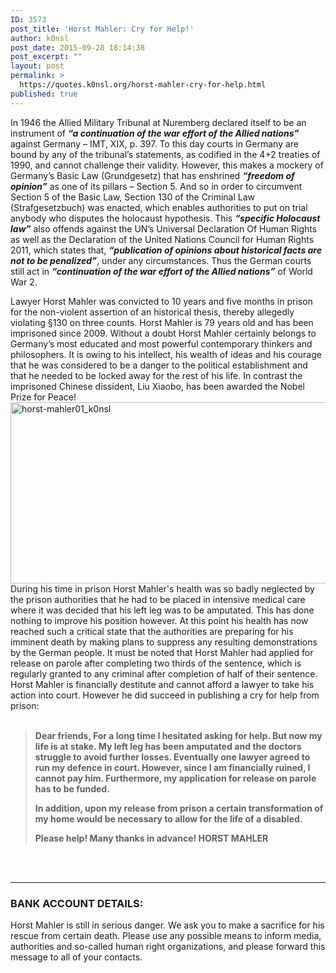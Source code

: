 ```yaml
---
ID: 3573
post_title: 'Horst Mahler: Cry for Help!'
author: k0nsl
post_date: 2015-09-28 18:14:38
post_excerpt: ""
layout: post
permalink: >
  https://quotes.k0nsl.org/horst-mahler-cry-for-help.html
published: true
---
```

In 1946 the Allied Military Tribunal at Nuremberg declared itself to be an instrument of <strong><em>“a continuation of the war effort of the Allied nations”</em></strong> against Germany – IMT, XIX, p. 397.
To this day courts in Germany are bound by any of the tribunal’s statements, as codified in the 4+2 treaties of 1990, and cannot challenge their validity. However, this makes a mockery of Germany’s Basic Law (Grundgesetz) that has enshrined <em><strong>“freedom of opinion”</strong></em> as one of its pillars – Section 5.
And so in order to circumvent Section 5 of the Basic Law, Section 130 of the Criminal Law (Strafgesetzbuch) was enacted, which enables authorities to put on trial anybody who disputes the holocaust hypothesis. This <strong><em>“specific Holocaust law”</em></strong> also offends against the UN’s Universal Declaration Of Human Rights as well as the Declaration of the United Nations Council for Human Rights 2011, which states that, <strong><em>“publication of opinions about historical facts are not to be penalized”</em></strong>, under any circumstances. Thus the German courts still act in <strong><em>“continuation of the war effort of the Allied nations”</em></strong> of World War 2.

Lawyer Horst Mahler was convicted to 10 years and five months in prison for the non-violent assertion of an historical thesis, thereby allegedly violating §130 on three counts.
Horst Mahler is 79 years old and has been imprisoned since 2009. Without a doubt Horst Mahler certainly belongs to Germany’s most educated and most powerful contemporary thinkers and philosophers.
It is owing to his intellect, his wealth of ideas and his courage that he was considered to be a danger to the political establishment and that he needed to be locked away for the rest of his life.
In contrast the imprisoned Chinese dissident, Liu Xiaobo, has been awarded the Nobel Prize for Peace!
<a href="https://quotes.k0nsl.org/wp-content/uploads/2015/09/horst-mahler01_k0nsl.jpg"><img src="https://quotes.k0nsl.org/wp-content/uploads/2015/09/horst-mahler01_k0nsl.jpg" alt="horst-mahler01_k0nsl" width="641" height="290" class="aligncenter size-full wp-image-3576" /></a>
During his time in prison Horst Mahler's health was so badly neglected by the prison authorities that he had to be placed in intensive medical care where it was decided that his left leg was to be amputated. This has done nothing to improve his position however. At this point his health has now reached such a critical state that the authorities are preparing for his imminent death by making plans to suppress any resulting demonstrations by the German people.
It must be noted that Horst Mahler had applied for release on parole after completing two thirds of the sentence, which is regularly granted to any criminal after completion of half of their sentence.
Horst Mahler is financially destitute and cannot afford a lawyer to take his action into court.
However he did succeed in publishing a cry for help from prison:
<br /><br />
<blockquote>
<strong>Dear friends,
For a long time I hesitated asking for help. But now my life is at stake.
My left leg has been amputated and the doctors struggle to avoid further losses.
Eventually one lawyer agreed to run my defence in court.  However, since I am financially ruined, I cannot pay him.
Furthermore, my application for release on parole has to be funded.

In addition, upon my release from prison a certain transformation of my home would be necessary to allow for the life of a disabled.

Please help! Many thanks in advance!
HORST MAHLER</strong>
</blockquote>

<br /><br />
<hr />
<h3><strong>BANK ACCOUNT DETAILS:</strong></h3>
<script src="https://gist.github.com/k0nsl/d7ba6dedc54ad52ff5ac.js"></script>

Horst Mahler is still in serious danger. We ask you to make a sacrifice for his rescue from certain death.
Please use any possible means to inform media, authorities and so-called human right organizations, and please forward this message to all of your contacts.